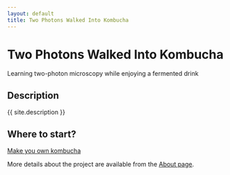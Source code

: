 ```yaml
---
layout: default
title: Two Photons Walked Into Kombucha
---
```


# Two Photons Walked Into Kombucha
Learning two-photon microscopy while enjoying a fermented drink

## Description
{{ site.description }}

## Where to start?
[Make you own kombucha](kombucha-recipe.md)

More details about the project are available from the [About page](about).